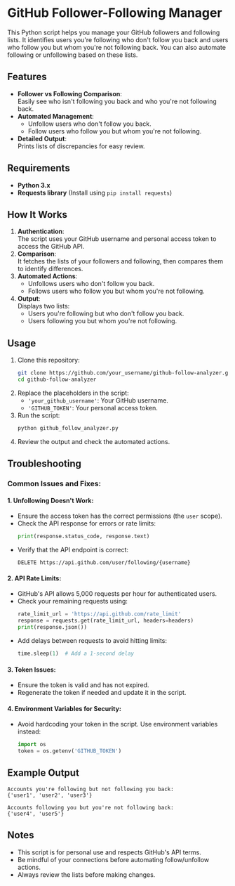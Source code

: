 # GitHub Follower-Following Manager

This Python script helps you manage your GitHub followers and following lists. It identifies users you're following who don't follow you back and users who follow you but whom you're not following back. You can also automate following or unfollowing based on these lists.


## Features

- **Follower vs Following Comparison**:  
  Easily see who isn't following you back and who you're not following back.  
- **Automated Management**:  
  - Unfollow users who don't follow you back.  
  - Follow users who follow you but whom you're not following.  
- **Detailed Output**:  
  Prints lists of discrepancies for easy review.  


## Requirements

- **Python 3.x**  
- **Requests library** (Install using `pip install requests`)  


## How It Works

1. **Authentication**:  
   The script uses your GitHub username and personal access token to access the GitHub API.  
2. **Comparison**:  
   It fetches the lists of your followers and following, then compares them to identify differences.  
3. **Automated Actions**:  
   - Unfollows users who don't follow you back.  
   - Follows users who follow you but whom you're not following.  
4. **Output**:  
   Displays two lists:  
   - Users you're following but who don't follow you back.  
   - Users following you but whom you're not following.  


## Usage

1. Clone this repository:
   ```bash
   git clone https://github.com/your_username/github-follow-analyzer.git
   cd github-follow-analyzer
   ```
2. Replace the placeholders in the script:  
   - `'your_github_username'`: Your GitHub username.  
   - `'GITHUB_TOKEN'`: Your personal access token.  
3. Run the script:
   ```bash
   python github_follow_analyzer.py
   ```
4. Review the output and check the automated actions.


## Troubleshooting

### Common Issues and Fixes:

#### 1. **Unfollowing Doesn't Work**:
   - Ensure the access token has the correct permissions (the `user` scope).  
   - Check the API response for errors or rate limits:
     ```python
     print(response.status_code, response.text)
     ```
   - Verify that the API endpoint is correct:
     ```
     DELETE https://api.github.com/user/following/{username}
     ```

#### 2. **API Rate Limits**:
   - GitHub's API allows 5,000 requests per hour for authenticated users.  
   - Check your remaining requests using:
     ```python
     rate_limit_url = 'https://api.github.com/rate_limit'
     response = requests.get(rate_limit_url, headers=headers)
     print(response.json())
     ```
   - Add delays between requests to avoid hitting limits:
     ```python
     time.sleep(1)  # Add a 1-second delay
     ```

#### 3. **Token Issues**:
   - Ensure the token is valid and has not expired.  
   - Regenerate the token if needed and update it in the script.  

#### 4. **Environment Variables for Security**:
   - Avoid hardcoding your token in the script. Use environment variables instead:
     ```python
     import os
     token = os.getenv('GITHUB_TOKEN')
     ```


## Example Output

```plaintext
Accounts you're following but not following you back:
{'user1', 'user2', 'user3'}

Accounts following you but you're not following back:
{'user4', 'user5'}
```


## Notes

- This script is for personal use and respects GitHub's API terms.  
- Be mindful of your connections before automating follow/unfollow actions.  
- Always review the lists before making changes.  
